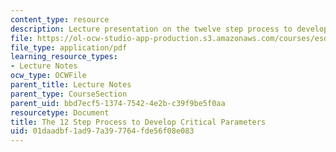 ```yaml
---
content_type: resource
description: Lecture presentation on the twelve step process to develop critical parameters.
file: https://ol-ocw-studio-app-production.s3.amazonaws.com/courses/esd-33-systems-engineering-summer-2010/01daadbf1ad97a397764fde56f08e083_MITESD_33SUM10_lec07c.pdf
file_type: application/pdf
learning_resource_types:
- Lecture Notes
ocw_type: OCWFile
parent_title: Lecture Notes
parent_type: CourseSection
parent_uid: bbd7ecf5-1374-7542-4e2b-c39f9be5f0aa
resourcetype: Document
title: The 12 Step Process to Develop Critical Parameters
uid: 01daadbf-1ad9-7a39-7764-fde56f08e083
---
```

